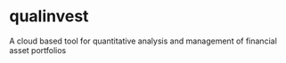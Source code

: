 # qualinvest
A cloud based tool for quantitative analysis and management of financial asset portfolios
